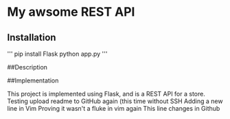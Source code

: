 # My awsome REST API

## Installation

'''
pip install Flask
python app.py
'''

##Description

##Implementation

This project is implemented using Flask, and is a REST API for a store.
Testing upload readme to GitHub again (this time without SSH
Adding a new line in Vim
Proving it wasn't a fluke in vim again
This line changes in Github
